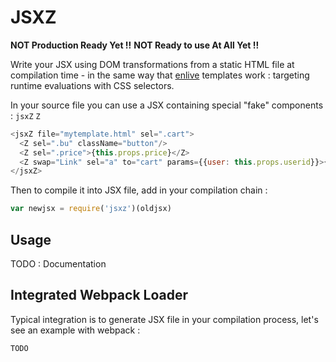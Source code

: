 JSXZ
====

**NOT Production Ready Yet !!**
**NOT Ready to use At All Yet !!**

Write your JSX using DOM transformations from a static HTML file at
compilation time - in the same way that
[enlive](https://github.com/cgrand/enlive) templates work : targeting 
runtime evaluations with CSS selectors.

In your source file you can use a JSX containing special "fake"
components : `jsxZ` `Z`

```javascript
<jsxZ file="mytemplate.html" sel=".cart">
  <Z sel=".bu" className="button"/>
  <Z sel=".price">{this.props.price}</Z>
  <Z swap="Link" sel="a" to="cart" params={{user: this.props.userid}}>{old}</Z>
</jsxZ>
```

Then to compile it into JSX file, add in your compilation chain :

```javascript
var newjsx = require('jsxz')(oldjsx)
```

## Usage

TODO : Documentation

## Integrated Webpack Loader

Typical integration is to generate JSX file in your compilation
process, let's see an example with webpack :

```javascript
TODO
```
